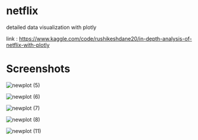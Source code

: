 # netflix
detailed data visualization with plotly



link :
https://www.kaggle.com/code/rushikeshdane20/in-depth-analysis-of-netflix-with-plotly


# Screenshots

![newplot (5)](https://user-images.githubusercontent.com/78649021/174340074-0efa096e-2d6f-4342-a906-bca50b9cac08.png)

![newplot (6)](https://user-images.githubusercontent.com/78649021/174340181-a41f94fa-5ae0-42a3-b951-073064b9d45f.png)

![newplot (7)](https://user-images.githubusercontent.com/78649021/174340206-1b217f96-05e0-4dad-893d-f833154e7523.png)

![newplot (8)](https://user-images.githubusercontent.com/78649021/174340306-a4b895f7-3d44-4b51-bfd8-5e6e989321d9.png)

![newplot (11)](https://user-images.githubusercontent.com/78649021/174340346-1bb14d91-7a07-4dae-9440-4539f8f07078.png)
